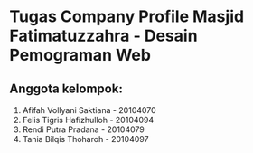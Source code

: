 # Tugas Company Profile Masjid Fatimatuzzahra - Desain Pemograman Web

## Anggota kelompok:
1. Afifah Vollyani Saktiana - 20104070
2. Felis Tigris Hafizhulloh - 20104094
3. Rendi Putra Pradana - 20104079
4. Tania Bilqis Thoharoh - 20104097